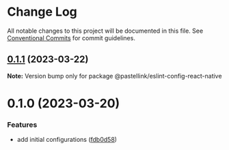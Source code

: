 # Change Log

All notable changes to this project will be documented in this file.
See [Conventional Commits](https://conventionalcommits.org) for commit guidelines.

## [0.1.1](https://github.com/pastellink/coding-standard-typescript/compare/@pastellink/eslint-config-react-native@0.1.0...@pastellink/eslint-config-react-native@0.1.1) (2023-03-22)

**Note:** Version bump only for package @pastellink/eslint-config-react-native





# 0.1.0 (2023-03-20)


### Features

* add initial configurations ([fdb0d58](https://github.com/pastellink/coding-standard-typescript/commit/fdb0d58d7a0bb85c80851aede7756b59a416f528))
